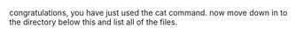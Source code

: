 congratulations, you have just used the cat command. now move down in to the
directory below this and list all of the files.
